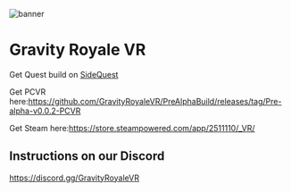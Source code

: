 ![banner](https://github.com/GravityRoyaleVR/PreAlphaBuild/assets/143520235/42ed88ef-0ce3-4656-85c3-2d4b3876055f)

# Gravity Royale VR

Get Quest build on [SideQuest](https://sidequestvr.com/app/20054/gravity-royale-vr)

Get PCVR here:https://github.com/GravityRoyaleVR/PreAlphaBuild/releases/tag/Pre-alpha-v0.0.2-PCVR

Get Steam here:https://store.steampowered.com/app/2511110/_VR/

## Instructions on our Discord

https://discord.gg/GravityRoyaleVR
